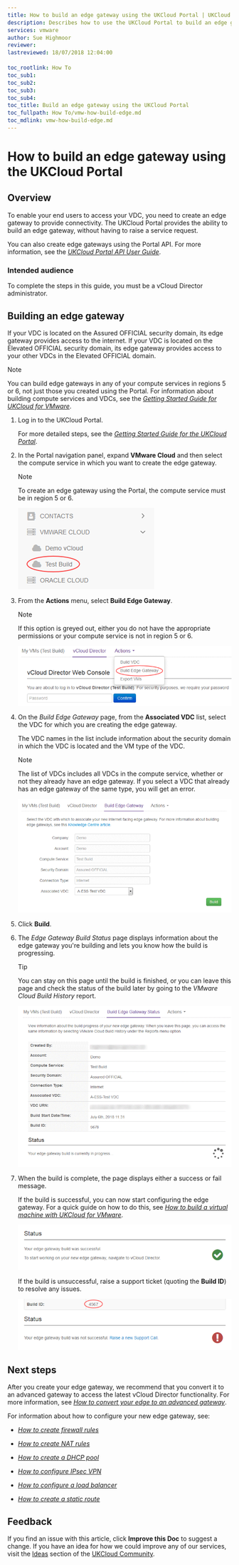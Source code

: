 ```yaml
---
title: How to build an edge gateway using the UKCloud Portal | UKCloud Ltd
description: Describes how to use the UKCloud Portal to build an edge gateway
services: vmware
author: Sue Highmoor
reviewer:
lastreviewed: 18/07/2018 12:04:00

toc_rootlink: How To
toc_sub1:
toc_sub2:
toc_sub3:
toc_sub4:
toc_title: Build an edge gateway using the UKCloud Portal
toc_fullpath: How To/vmw-how-build-edge.md
toc_mdlink: vmw-how-build-edge.md
---
```


# How to build an edge gateway using the UKCloud Portal

## Overview

To enable your end users to access your VDC, you need to create an edge gateway to provide connectivity. The UKCloud Portal provides the ability to build an edge gateway, without having to raise a service request.

You can also create edge gateways using the
Portal API. For more information, see the [*UKCloud Portal API User Guide*](../portal/ptl-ref-portal-api.md).

### Intended audience

To complete the steps in this guide, you must be a vCloud Director administrator.

## Building an edge gateway

If your VDC is located on the Assured OFFICIAL security domain, its edge gateway provides access to the internet. If your VDC is located on the Elevated OFFICIAL security domain, its edge gateway provides access to your other VDCs in the Elevated OFFICIAL domain.

> [!NOTE]
> You can build edge gateways in any of your compute services in regions 5 or 6, not just those you created using the Portal. For information about building compute services and VDCs, see the [*Getting Started Guide for UKCloud for VMware*](vmw-gs.md).

1. Log in to the UKCloud Portal.

    For more detailed steps, see the [*Getting Started Guide for the UKCloud Portal*](../portal/ptl-gs.md).

2. In the Portal navigation panel, expand **VMware Cloud** and then select the compute service in which you want to create the edge gateway.

    > [!NOTE]
    > To create an edge gateway using the Portal, the compute service must be in region 5 or 6.

    ![Compute services menu option](images/vmw-portal-mnu-select-compute-service.png)

3. From the **Actions** menu, select **Build Edge Gateway**.

    > [!NOTE]
    > If this option is greyed out, either you do not have the appropriate permissions or your compute service is not in region 5 or 6.

    ![Build Edge Gateway menu option](images/vmw-portal-mnu-build-edge.png)

4. On the *Build Edge Gateway* page, from the **Associated VDC** list, select the VDC for which you are creating the edge gateway.

    The VDC names in the list include information about the security domain in which the VDC is located and the VM type of the VDC.

    > [!NOTE]
    > The list of VDCs includes all VDCs in the compute service, whether or not they already have an edge gateway. If you select a VDC that already has an edge gateway of the same type, you will get an error.

    ![Build Edge Gateway page](images/vmw-portal-build-edge.png)

5. Click **Build**.

6. The *Edge Gateway Build Status* page displays information about the edge gateway you're building and lets you know how the build is progressing.

    > [!TIP]
    > You can stay on this page until the build is finished, or you can leave this page and check the status of the build later by going to the *VMware Cloud Build History* report.

    ![Build Edge Gateway Status page](images/vmw-portal-build-edge-gateway-status.png)

7. When the build is complete, the page displays either a success or fail message.

    If the build is successful, you can now start configuring the edge gateway. For a quick guide on how to do this, see [*How to build a virtual machine with UKCloud for VMware*](vmw-gs-build-vm-vcd.md).

    ![Build VDC Status - success](images/vmw-portal-build-edge-success.png)

    If the build is unsuccessful, raise a support ticket (quoting the **Build ID**) to resolve any issues.

    ![Build VDC Status - failed](images/vmw-portal-build-edge-fail.png)

## Next steps

After you create your edge gateway, we recommend that you convert it to an advanced gateway to access the latest vCloud Director functionality. For more information, see [*How to convert your edge to an advanced gateway*](vmw-how-convert-edge.md).

For information about how to configure your new edge gateway, see:

- [*How to create firewall rules*](vmw-how-create-firewall-rules.md)

- [*How to create NAT rules*](vmw-how-create-nat-rules.md)

- [*How to create a DHCP pool*](vmw-how-create-dhcp-pool.md)

- [*How to configure IPsec VPN*](vmw-how-configure-ipsec-vpn.md)

- [*How to configure a load balancer*](vmw-how-configure-load-balancer.md)

- [*How to create a static route*](vmw-how-create-static-route.md)

## Feedback

If you find an issue with this article, click **Improve this Doc** to suggest a change. If you have an idea for how we could improve any of our services, visit the [Ideas](https://community.ukcloud.com/ideas) section of the [UKCloud Community](https://community.ukcloud.com).
